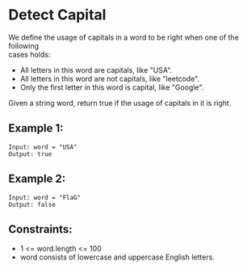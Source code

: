 # Detect Capital

We define the usage of capitals in a word to be right when one of the following  
cases holds:

* All letters in this word are capitals, like "USA".
* All letters in this word are not capitals, like "leetcode".
* Only the first letter in this word is capital, like "Google".

Given a string word, return true if the usage of capitals in it is right.

 

## Example 1:

    Input: word = "USA"
    Output: true

## Example 2:

    Input: word = "FlaG"
    Output: false

 

## Constraints:

* 1 <= word.length <= 100
* word consists of lowercase and uppercase English letters.

